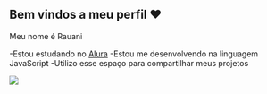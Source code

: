 ## Bem vindos a meu perfil ❤️

Meu nome é Rauani

-Estou estudando no [Alura](https://www.alura.com.br)
-Estou me desenvolvendo na linguagem JavaScript
-Utilizo esse espaço para compartilhar meus projetos

![](https://media.tenor.com/q4N0zlpPmkEAAAAi/love-finger.gif)
